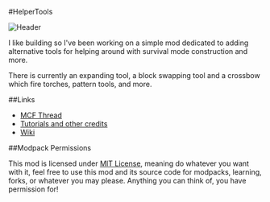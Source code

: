 #HelperTools

![Header](http://puu.sh/g8Clh/c0b0e7f357.png)

I like building so I've been working on a simple mod dedicated to adding alternative tools for helping around with survival mode construction and more.

There is currently an expanding tool, a block swapping tool and a crossbow which fire torches, pattern tools, and more.

##Links

* [MCF Thread](http://www.minecraftforum.net/forums/mapping-and-modding/minecraft-mods/wip-mods/2323990)
* [Tutorials and other credits](http://pastebin.com/zDakG6ay)
* [Wiki](https://github.com/DoctorWiggles/HelperTools/wiki)

##Modpack Permissions

This mod is licensed under [MIT License](https://tldrlegal.com/license/mit-license), meaning do whatever you want with it, feel free to use this mod and its source code for modpacks, learning, forks, or whatever you may please. Anything you can think of, you have permission for!
